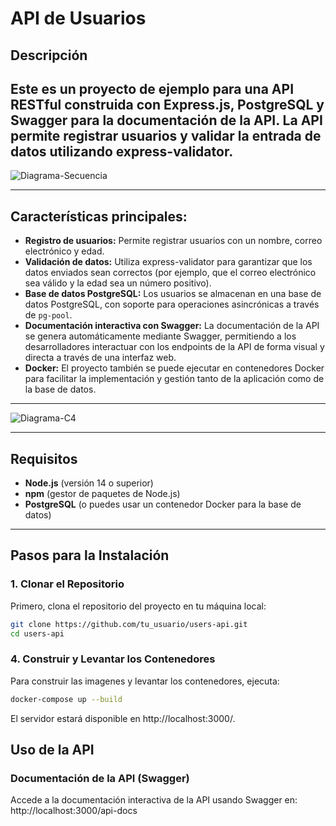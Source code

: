 # API de Usuarios

## Descripción

Este es un proyecto de ejemplo para una API RESTful construida con Express.js, PostgreSQL y Swagger para la documentación de la API. La API permite registrar usuarios y validar la entrada de datos utilizando express-validator.
---

![Diagrama-Secuencia](https://github.com/user-attachments/assets/a09a5bc9-7ac5-4c3f-93b4-7d040973c890)

---

## Características principales:
- **Registro de usuarios:** Permite registrar usuarios con un nombre, correo electrónico y edad.
- **Validación de datos:** Utiliza express-validator para garantizar que los datos enviados sean correctos (por ejemplo, que el correo electrónico sea válido y la edad sea un número positivo).
- **Base de datos PostgreSQL:** Los usuarios se almacenan en una base de datos PostgreSQL, con soporte para operaciones asincrónicas a través de `pg-pool`.
- **Documentación interactiva con Swagger:** La documentación de la API se genera automáticamente mediante Swagger, permitiendo a los desarrolladores interactuar con los endpoints de la API de forma visual y directa a través de una interfaz web.
- **Docker:** El proyecto también se puede ejecutar en contenedores Docker para facilitar la implementación y gestión tanto de la aplicación como de la base de datos.

---

![Diagrama-C4](https://github.com/user-attachments/assets/ac514ccc-69ac-4b0b-859e-498d6ee9b22d)

--- 

## Requisitos

- **Node.js** (versión 14 o superior)
- **npm** (gestor de paquetes de Node.js)
- **PostgreSQL** (o puedes usar un contenedor Docker para la base de datos)

---

## Pasos para la Instalación

### 1. Clonar el Repositorio

Primero, clona el repositorio del proyecto en tu máquina local:

```bash
git clone https://github.com/tu_usuario/users-api.git
cd users-api
```

### 4. Construir y Levantar los Contenedores
Para construir las imagenes y levantar los contenedores, ejecuta:

```bash
docker-compose up --build
```

El servidor estará disponible en http://localhost:3000/.

## Uso de la API
### Documentación de la API (Swagger)
Accede a la documentación interactiva de la API usando Swagger en: http://localhost:3000/api-docs
